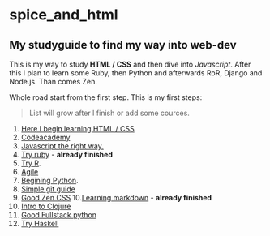 # spice_and_html
## My studyguide to find my way into web-dev
This is my way to study **HTML / CSS** and then dive into _Javascript_.
After this I plan to learn some Ruby, then Python and afterwards RoR, Django and Node.js.
Than comes Zen.

Whole road start from the first step. This is my first steps: 
>List will grow after I finish or add some cources.

1. [ Here I begin learning HTML / CSS](https://www.learnhowtoprogram.com)
2. [Codeacademy](http://www.codecademy.com/)
3. [Javascript the right way.](http://javascriptissexy.com/how-to-learn-javascript-properly/)
4. [Try ruby](http://tryruby.org/levels/1/challenges/0) - **already finished**
5. [Try R](http://tryr.codeschool.com/levels/1/challenges/2).
6. [Agile](http://www.agile-process.org)
7. [Begining Python](http://learn.adicu.com/python/).
8. [Simple git guide](http://rogerdudler.github.io/git-guide/)
9. [Good Zen CSS](http://www.csszengarden.com)
10.[Learning markdown](http://markdowntutorial.com) - **already finished**
11. [Intro to Clojure](http://www.tryclj.com)
12. [Good Fullstack python](http://www.fullstackpython.com)
13. [Try Haskell](http://tryhaskell.org)